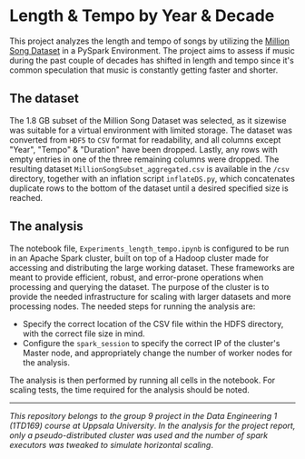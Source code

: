 # Length & Tempo by Year & Decade
This project analyzes the length and tempo of songs by utilizing the [Million Song Dataset](http://millionsongdataset.com/ "Million song dataset") in a PySpark Environment. The project aims to assess if music during the past couple of decades has shifted in length and tempo since it's common speculation that music is constantly getting faster and shorter.

## The dataset
The 1.8 GB subset of the Million Song Dataset was selected, as it sizewise was suitable for a virtual environment with limited storage. The dataset was converted from `HDF5` to `CSV` format for readability, and all columns except "Year", "Tempo" & "Duration" have been dropped. Lastly, any rows with empty entries in one of the three remaining columns were dropped. The resulting dataset `MillionSongSubset_aggregated.csv` is available in the `/csv` directory, together with an inflation script `inflateDS.py`, which concatenates duplicate rows to the bottom of the dataset until a desired specified size is reached.

## The analysis
The notebook file, `Experiments_length_tempo.ipynb` is configured to be run in an Apache Spark cluster, built on top of a Hadoop cluster made for accessing and distributing the large working dataset. These frameworks are meant to provide efficient, robust, and error-prone operations when processing and querying the dataset. The purpose of the cluster is to provide the needed infrastructure for scaling with larger datasets and more processing nodes. The needed steps for running the analysis are:

- Specify the correct location of the CSV file within the HDFS directory, with the correct file size in mind.
- Configure the `spark_session` to specify the correct IP of the cluster's Master node, and appropriately change the number of worker nodes for the analysis.

The analysis is then performed by running all cells in the notebook. For scaling tests, the time required for the analysis should be noted.

___
*This repository belongs to the group 9 project in the Data Engineering 1 (1TD169) course at Uppsala University*.
*In the analysis for the project report, only a pseudo-distributed cluster was used and the number of spark executors was tweaked to simulate horizontal scaling*.
